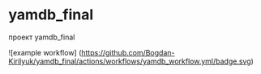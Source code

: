 # yamdb_final
проект yamdb_final


![example workflow]
(https://github.com/Bogdan-Kirilyuk/yamdb_final/actions/workflows/yamdb_workflow.yml/badge.svg)
